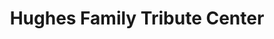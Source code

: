 ---
title: "Hughes Family Tribute Center"
url: /dallas/hughes-family-tribute-center/
shop: funeral directors
---